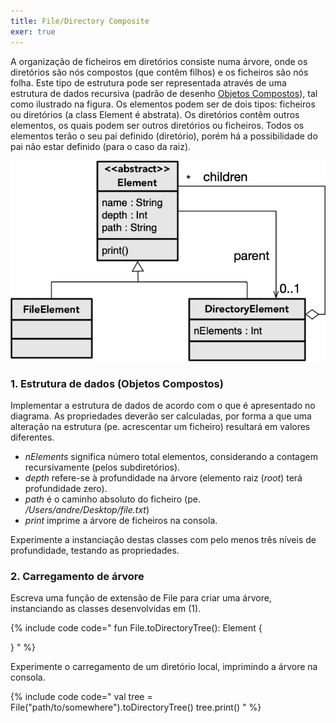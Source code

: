 ```yaml
---
title: File/Directory Composite
exer: true
---
```


A organização de ficheiros em diretórios consiste numa árvore, onde os diretórios são nós compostos (que contêm filhos) e os ficheiros são nós folha. Este tipo de estrutura pode ser representada através de uma estrutura de dados recursiva (padrão de desenho [Objetos Compostos](../../padroesdesenho/objetoscompostos)), tal como ilustrado na figura. Os elementos podem ser de dois tipos: ficheiros ou diretórios (a class Element é abstrata). Os diretórios contêm outros elementos, os quais podem ser outros diretórios ou ficheiros. Todos os elementos terão o seu pai definido (diretório), porém há a possibilidade do pai não estar definido (para o caso da raiz).

![](filecomposite.png)

### 1. Estrutura de dados (Objetos Compostos)

Implementar a estrutura de dados de acordo com o que é apresentado no diagrama. As propriedades deverão ser calculadas, por forma a que uma alteração na estrutura (pe. acrescentar um ficheiro) resultará em valores diferentes.

- *nElements* significa número total elementos, considerando a contagem recursivamente (pelos subdiretórios).
- *depth* refere-se à profundidade na árvore (elemento raiz (*root*) terá profundidade zero).
- *path* é o caminho absoluto do ficheiro (pe. */Users/andre/Desktop/file.txt*)
- *print* imprime a árvore de ficheiros na consola.

Experimente a instanciação destas classes com pelo menos três níveis de profundidade, testando as propriedades.

### 2. Carregamento de árvore

Escreva uma função de extensão de File para criar uma árvore, instanciando as classes desenvolvidas em (1).

{% include code code="
fun File.toDirectoryTree(): Element {

}
"
%}

Experimente o carregamento de um diretório local, imprimindo a árvore na consola.

{% include code code="
val tree = File(\"path/to/somewhere\").toDirectoryTree()
tree.print()
"
%}
